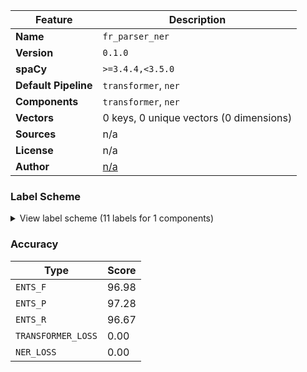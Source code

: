 | Feature | Description |
| --- | --- |
| **Name** | `fr_parser_ner` |
| **Version** | `0.1.0` |
| **spaCy** | `>=3.4.4,<3.5.0` |
| **Default Pipeline** | `transformer`, `ner` |
| **Components** | `transformer`, `ner` |
| **Vectors** | 0 keys, 0 unique vectors (0 dimensions) |
| **Sources** | n/a |
| **License** | n/a |
| **Author** | [n/a]() |

### Label Scheme

<details>

<summary>View label scheme (11 labels for 1 components)</summary>

| Component | Labels |
| --- | --- |
| **`ner`** | `ADRESS`, `Birth/Age`, `DATE`, `DIPLOMA`, `INSTITUT`, `LOC`, `ORG`, `PERSON`, `POSITION`, `SKILL`, `TITLE` |

</details>

### Accuracy

| Type | Score |
| --- | --- |
| `ENTS_F` | 96.98 |
| `ENTS_P` | 97.28 |
| `ENTS_R` | 96.67 |
| `TRANSFORMER_LOSS` | 0.00 |
| `NER_LOSS` | 0.00 |